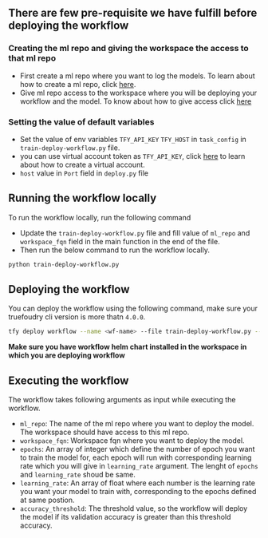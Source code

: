 ## There are few pre-requisite we have fulfill before deploying the workflow

### Creating the ml repo and giving the workspace the access to that ml repo

- First create a ml repo where you want to log the models. To learn about how to create a ml repo, click [here](https://docs.truefoundry.com/docs/creating-a-ml-repo#/).
- Give ml repo access to the workspace where you will be deploying your workflow and the model. To know about how to give access click [here](https://docs.truefoundry.com/docs/key-concepts#/grant-access-of-ml-repo-to-workspace)

### Setting the value of default variables

- Set the value of env variables `TFY_API_KEY` `TFY_HOST` in `task_config` in `train-deploy-workflow.py` file.
- you can use virtual account token as `TFY_API_KEY`, click [here](https://docs.truefoundry.com/docs/generating-truefoundry-api-keys#virtual-accounts) to learn about how to create a virtual account.
- `host` value in `Port` field in `deploy.py` file

## Running the workflow locally

To run the workflow locally, run the following command

- Update the `train-deploy-workflow.py` file and fill value of `ml_repo` and `workspace_fqn` field in the main function in the end of the file.
- Then run the below command to run the workflow locally.

```bash
python train-deploy-workflow.py
```

## Deploying the workflow

You can deploy the workflow using the following command, make sure your truefoudry cli version is more thatn `4.0.0`.

```bash
tfy deploy workflow --name <wf-name> --file train-deploy-workflow.py --workspace-fqn <workspace-fqn>
```

**Make sure you have workflow helm chart installed in the workspace in which you are deploying workflow**

## Executing the workflow

The workflow takes following arguments as input while executing the workflow.

- `ml_repo`: The name of the ml repo where you want to deploy the model. The workspace should have access to this ml repo.
- `workspace_fqn`: Workspace fqn where you want to deploy the model.
- `epochs`: An array of integer which define the number of epoch you want to train the model for, each epoch will run with corresponding learning rate which you will give in `learning_rate` argument. The lenght of `epochs` and `learning_rate` shoud be same.
- `learning_rate`: An array of float where each number is the learning rate you want your model to train with, corresponding to the epochs defined at same postion.
- `accuracy_threshold`: The threshold value, so the workflow will deploy the model if its validation accuracy is greater than this threshold accuracy.
